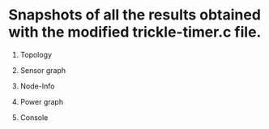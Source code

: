 # Snapshots of all the results obtained with the modified trickle-timer.c file.

1. Topology

2. Sensor graph

3. Node-Info

4. Power graph

5. Console
